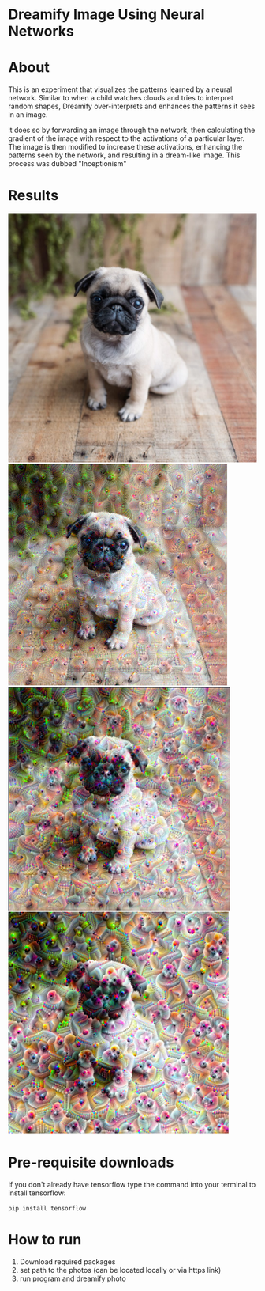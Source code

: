# Dreamify Image Using Neural Networks

# About

This is an experiment that visualizes the patterns learned by a neural network. Similar to when a child watches clouds and tries to interpret random shapes, Dreamify over-interprets and enhances the patterns it sees in an image.

it does so by forwarding an image through the network, then calculating the gradient of the image with respect to the activations of a particular layer. The image is then modified to increase these activations, enhancing the patterns seen by the network, and resulting in a dream-like image. This process was dubbed "Inceptionism"

# Results

![Normal picture of a pug](assets/photos/pug.jpg)
![1st level of dreamified pug](assets/photos/dreampug1.png)
![2nd level of dreamified pug](assets/photos/dreampug2.png)
![3rd level of dreamified pug](assets/photos/dreampug3.png)

# Pre-requisite downloads

If you don't already have tensorflow type the command into your terminal to install tensorflow: <br>

```
pip install tensorflow
```

# How to run

1. Download required packages <br>
2. set path to the photos (can be located locally or via https link)
3. run program and dreamify photo
